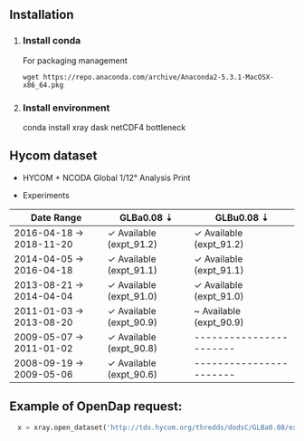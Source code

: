 ## Installation

1. ### Install conda

    For packaging management

    ```
    wget https://repo.anaconda.com/archive/Anaconda2-5.3.1-MacOSX-x86_64.pkg
    ```

2. ### Install environment

    conda install xray dask netCDF4 bottleneck

## Hycom dataset

- HYCOM + NCODA Global 1/12° Analysis	Print

- Experiments

| Date Range |	GLBa0.08 ⇣ |	GLBu0.08 ⇣|
| ---------- | ----------- | -----------|
| 2016-04-18 → 2018-11-20 | ✓ Available (expt_91.2) | ✓ Available (expt_91.2) |
| 2014-04-05 → 2016-04-18	| ✓ Available (expt_91.1)	| ✓ Available (expt_91.1) |
| 2013-08-21 → 2014-04-04	| ✓ Available (expt_91.0)	| ✓ Available (expt_91.0) |
| 2011-01-03 → 2013-08-20	| ✓ Available (expt_90.9)	| ~ Available (expt_90.9) |
| 2009-05-07 → 2011-01-02	| ✓ Available (expt_90.8)	| ----------------------- |
| 2008-09-19 → 2009-05-06	| ✓ Available (expt_90.6)	| ----------------------- |

## Example of OpenDap request:

```python
  x = xray.open_dataset('http://tds.hycom.org/thredds/dodsC/GLBa0.08/expt_90.6/2008/uvel', decode_times=False)
```
